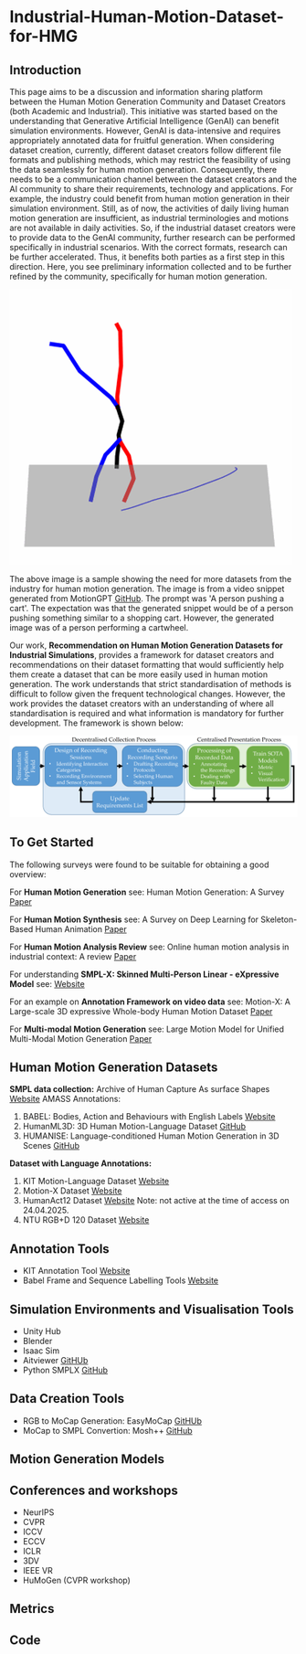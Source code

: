 # Industrial-Human-Motion-Dataset-for-HMG

## Introduction
This page aims to be a discussion and information sharing platform between the Human Motion Generation Community and Dataset Creators (both Academic and Industrial). This initiative was started based on the understanding that Generative Artificial Intelligence (GenAI) can benefit simulation environments. However, GenAI is data-intensive and requires appropriately annotated data for fruitful generation. When considering dataset creation, currently, different dataset creators follow different file formats and publishing methods, which may restrict the feasibility of using the data seamlessly for human motion generation. Consequently, there needs to be a communication channel between the dataset creators and the AI community to share their requirements, technology and applications. For example, the industry could benefit from human motion generation in their simulation environment. Still, as of now, the activities of daily living human motion generation are insufficient, as industrial terminologies and motions are not available in daily activities. So, if the industrial dataset creators were to provide data to the GenAI community, further research can be performed specifically in industrial scenarios. With the correct formats, research can be further accelerated. Thus, it benefits both parties as a first step in this direction. Here, you see preliminary information collected and to be further refined by the community, specifically for human motion generation. 

![Image generated from MotionGPT for the prompt, 'A person pushing a cart' The generated snippet was of a person performing cartwheel, while the preferred motion would have been a person pushing a cart, for example, a shopping cart.](https://github.com/nilahnair/Industrial-Human-Motion-Dataset-for-HMG/blob/main/images/cart.png)

The above image is a sample showing the need for more datasets from the industry for human motion generation. The image is from a video snippet generated from MotionGPT [GitHub](https://github.com/OpenMotionLab/MotionGPT/tree/main/mGPT). The prompt was 'A person pushing a cart'. The expectation was that the generated snippet would be of a person pushing something similar to a shopping cart. However, the generated image was of a person performing a cartwheel.

Our work, **Recommendation on Human Motion Generation Datasets for Industrial Simulations**, provides a framework for dataset creators and recommendations on their dataset formatting that would sufficiently help them create a dataset that can be more easily used in human motion generation. The work understands that strict standardisation of methods is difficult to follow given the frequent technological changes. However, the work provides the dataset creators with an understanding of where all standardisation is required and what information is mandatory for further development. The framework is shown below: 

![Framework for dataset creation cycle.](https://github.com/nilahnair/Industrial-Human-Motion-Dataset-for-HMG/blob/main/images/Flowchat_revised.png)

## To Get Started

The following surveys were found to be suitable for obtaining a good overview:

For **Human Motion Generation** see: Human Motion Generation: A Survey [Paper](https://arxiv.org/pdf/2307.10894)

For **Human Motion Synthesis** see: A Survey on Deep Learning for Skeleton-Based Human Animation [Paper](https://arxiv.org/pdf/2110.06901)

For **Human Motion Analysis Review** see: Online human motion analysis in industrial context: A review [Paper](https://www.sciencedirect.com/science/article/pii/S0952197624000083) 

For understanding **SMPL-X: Skinned Multi-Person Linear - eXpressive Model** see: [Website](https://smpl-x.is.tue.mpg.de/) 

For an example on **Annotation Framework on video data** see: Motion-X: A Large-scale 3D expressive Whole-body Human Motion Dataset [Paper](https://proceedings.neurips.cc/paper_files/paper/2023/file/4f8e27f6036c1d8b4a66b5b3a947dd7b-Paper-Datasets_and_Benchmarks.pdf)

For **Multi-modal Motion Generation** see: Large Motion Model for Unified Multi-Modal Motion Generation [Paper](https://arxiv.org/html/2404.01284v1)

## Human Motion Generation Datasets

**SMPL data collection:** Archive of Human Capture As surface Shapes [Website](https://amass.is.tue.mpg.de/)
AMASS Annotations:
1. BABEL: Bodies, Action and Behaviours with English Labels [Website](https://babel.is.tue.mpg.de/index.html)
2. HumanML3D: 3D Human Motion-Language Dataset [GitHub](https://github.com/EricGuo5513/HumanML3D)
3. HUMANISE: Language-conditioned Human Motion Generation in 3D Scenes [GitHub](https://github.com/Silverster98/HUMANISE?tab=readme-ov-file)

**Dataset with Language Annotations:**
1. KIT Motion-Language Dataset [Website](https://motion-annotation.humanoids.kit.edu/dataset/)
2. Motion-X Dataset [Website](https://motion-x-dataset.github.io/)
3. HumanAct12 Dataset [Website](https://ericguo5513.github.io/action-to-motion/#data) Note: not active at the time of access on 24.04.2025.
4. NTU RGB+D 120 Dataset [Website](https://rose1.ntu.edu.sg/dataset/actionRecognition/)

## Annotation Tools
+ KIT Annotation Tool [Website](https://motion-annotation.humanoids.kit.edu/)
+ Babel Frame and Sequence Labelling Tools [Website](https://babel.is.tue.mpg.de/demos.html)

## Simulation Environments and Visualisation Tools
+ Unity Hub
+ Blender
+ Isaac Sim
+ Aitviewer [GitHUb](https://github.com/eth-ait/aitviewer)
+ Python SMPLX [GitHub](https://github.com/vchoutas/smplx)

## Data Creation Tools
+ RGB to MoCap Generation: EasyMoCap [GitHUb](https://github.com/zju3dv/EasyMocap)
+ MoCap to SMPL Convertion: Mosh++ [GitHub](https://github.com/nghorbani/moshpp)

## Motion Generation Models

## Conferences and workshops
* NeurIPS
* CVPR
* ICCV
* ECCV
* ICLR
* 3DV
* IEEE VR
* HuMoGen (CVPR workshop)

## Metrics

## Code


